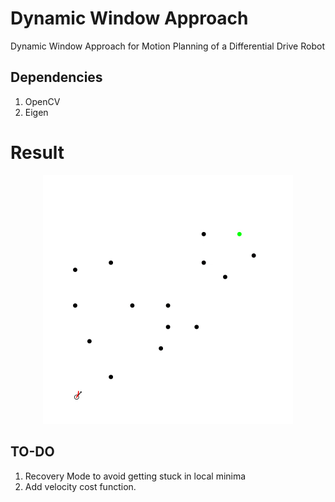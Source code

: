 # Dynamic Window Approach
Dynamic Window Approach for Motion Planning of a Differential Drive Robot

## Dependencies
1. OpenCV
2. Eigen

# Result
<p align="center"><img src="/data/dynamicWindowApproach.gif"/></p>

## TO-DO
1. Recovery Mode to avoid getting stuck in local minima
2. Add velocity cost function.